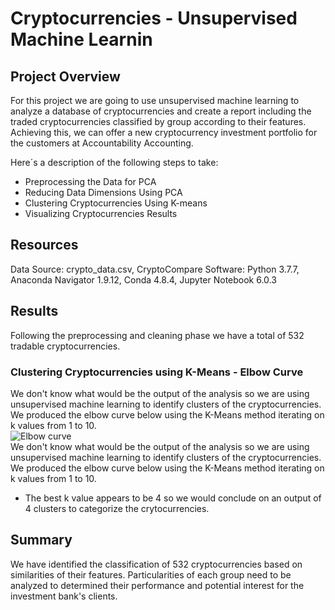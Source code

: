 # Cryptocurrencies - Unsupervised Machine Learnin

## Project Overview 
For this project we are going to use unsupervised machine learning to analyze a database of cryptocurrencies and create a report including the traded cryptocurrencies classified by group according to their features.  
Achieving this, we can offer a new cryptocurrency investment portfolio for the customers at Accountability Accounting.

Here´s a description of the following steps to take:  
- Preprocessing the Data for PCA
- Reducing Data Dimensions Using PCA
- Clustering Cryptocurrencies Using K-means
- Visualizing Cryptocurrencies Results


## Resources
Data Source: crypto_data.csv, CryptoCompare
Software: Python 3.7.7, Anaconda Navigator 1.9.12, Conda 4.8.4, Jupyter Notebook 6.0.3

## Results  
Following the preprocessing and cleaning phase we have a total of 532 tradable cryptocurrencies.  

### Clustering Cryptocurrencies using K-Means - Elbow Curve  
We don't know what would be the output of the analysis so we are using unsupervised machine learning to identify clusters of the cryptocurrencies.  
We produced the elbow curve below using the K-Means method iterating on k values from 1 to 10.  
![Elbow curve](https://github.com/ManuelRuizF/Cryptocurrencies-Unsupervised-Machine-Learning/blob/main/elbow%20curvee.PNG)  
We don't know what would be the output of the analysis so we are using unsupervised machine learning to identify clusters of the cryptocurrencies.
We produced the elbow curve below using the K-Means method iterating on k values from 1 to 10.
- The best k value appears to be 4 so we would conclude on an output of 4 clusters to categorize the crytocurrencies.

## Summary 
We have identified the classification of 532 cryptocurrencies based on similarities of their features.
Particularities of each group need to be analyzed to determined their performance and potential interest for the investment bank's clients.
